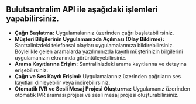 **Bulutsantralim API ile aşağıdaki işlemleri yapabilirsiniz.**
----
* **Çağrı Başlatma:** Uygulamalarınız üzerinden çağrı başlatabilirsiniz.
* **Müşteri Bilgilerinin Uygulamanızda Açılması (Olay Bildirme):** Santralinizdeki telefonsal olayları uygulamalarınıza bildirebilirsiniz. Böylelikle gelen aramalarda yazılımınızda kayıtlı müşterinizin bilgilerini uygulamanızın ekranında görüntüleyebilirsiniz.
* **Arama Kayıtlarına Erişim:** Santralinizdeki arama kayıtlarına ve detayına erişebilirsiniz.
* **Çağrı ve Ses Kaydı Erişimi:** Uygulamalarınız üzerinden çağrıların ses kayıtları dinleyebilir veya indirebilirsiniz.
* **Otomatik IVR ve Sesli Mesaj Projesi Oluşturma:** Uygulamanız üzerinden otomatik IVR araması projesi ve sesli mesaj projesi oluşturabilirsiniz.
